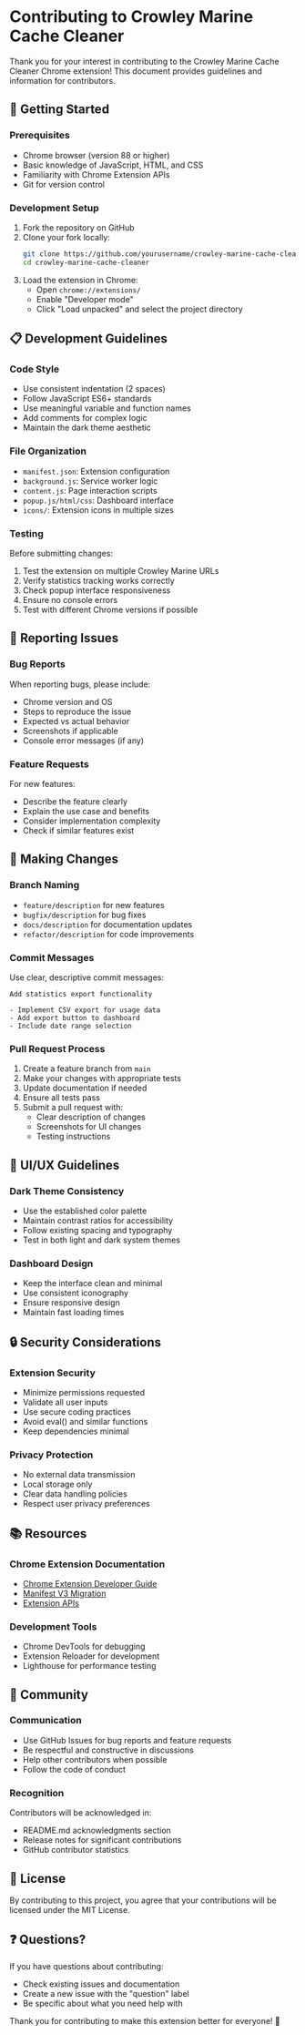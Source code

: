 

# Contributing to Crowley Marine Cache Cleaner

Thank you for your interest in contributing to the Crowley Marine Cache Cleaner Chrome extension! This document provides guidelines and information for contributors.

## 🚀 Getting Started

### Prerequisites
- Chrome browser (version 88 or higher)
- Basic knowledge of JavaScript, HTML, and CSS
- Familiarity with Chrome Extension APIs
- Git for version control

### Development Setup
1. Fork the repository on GitHub
2. Clone your fork locally:
   ```bash
   git clone https://github.com/yourusername/crowley-marine-cache-cleaner.git
   cd crowley-marine-cache-cleaner
   ```
3. Load the extension in Chrome:
   - Open `chrome://extensions/`
   - Enable "Developer mode"
   - Click "Load unpacked" and select the project directory

## 📋 Development Guidelines

### Code Style
- Use consistent indentation (2 spaces)
- Follow JavaScript ES6+ standards
- Use meaningful variable and function names
- Add comments for complex logic
- Maintain the dark theme aesthetic

### File Organization
- `manifest.json`: Extension configuration
- `background.js`: Service worker logic
- `content.js`: Page interaction scripts
- `popup.js/html/css`: Dashboard interface
- `icons/`: Extension icons in multiple sizes

### Testing
Before submitting changes:
1. Test the extension on multiple Crowley Marine URLs
2. Verify statistics tracking works correctly
3. Check popup interface responsiveness
4. Ensure no console errors
5. Test with different Chrome versions if possible

## 🐛 Reporting Issues

### Bug Reports
When reporting bugs, please include:
- Chrome version and OS
- Steps to reproduce the issue
- Expected vs actual behavior
- Screenshots if applicable
- Console error messages (if any)

### Feature Requests
For new features:
- Describe the feature clearly
- Explain the use case and benefits
- Consider implementation complexity
- Check if similar features exist

## 🔧 Making Changes

### Branch Naming
- `feature/description` for new features
- `bugfix/description` for bug fixes
- `docs/description` for documentation updates
- `refactor/description` for code improvements

### Commit Messages
Use clear, descriptive commit messages:
```
Add statistics export functionality

- Implement CSV export for usage data
- Add export button to dashboard
- Include date range selection
```

### Pull Request Process
1. Create a feature branch from `main`
2. Make your changes with appropriate tests
3. Update documentation if needed
4. Ensure all tests pass
5. Submit a pull request with:
   - Clear description of changes
   - Screenshots for UI changes
   - Testing instructions

## 🎨 UI/UX Guidelines

### Dark Theme Consistency
- Use the established color palette
- Maintain contrast ratios for accessibility
- Follow existing spacing and typography
- Test in both light and dark system themes

### Dashboard Design
- Keep the interface clean and minimal
- Use consistent iconography
- Ensure responsive design
- Maintain fast loading times

## 🔒 Security Considerations

### Extension Security
- Minimize permissions requested
- Validate all user inputs
- Use secure coding practices
- Avoid eval() and similar functions
- Keep dependencies minimal

### Privacy Protection
- No external data transmission
- Local storage only
- Clear data handling policies
- Respect user privacy preferences

## 📚 Resources

### Chrome Extension Documentation
- [Chrome Extension Developer Guide](https://developer.chrome.com/docs/extensions/)
- [Manifest V3 Migration](https://developer.chrome.com/docs/extensions/mv3/intro/)
- [Extension APIs](https://developer.chrome.com/docs/extensions/reference/)

### Development Tools
- Chrome DevTools for debugging
- Extension Reloader for development
- Lighthouse for performance testing

## 🤝 Community

### Communication
- Use GitHub Issues for bug reports and feature requests
- Be respectful and constructive in discussions
- Help other contributors when possible
- Follow the code of conduct

### Recognition
Contributors will be acknowledged in:
- README.md acknowledgments section
- Release notes for significant contributions
- GitHub contributor statistics

## 📝 License

By contributing to this project, you agree that your contributions will be licensed under the MIT License.

## ❓ Questions?

If you have questions about contributing:
- Check existing issues and documentation
- Create a new issue with the "question" label
- Be specific about what you need help with

Thank you for contributing to make this extension better for everyone! 🎉

